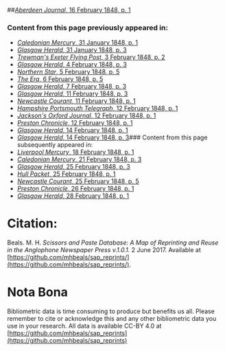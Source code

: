 ##[*Aberdeen Journal*, 16 February 1848, p. 1](https://mhbeals.github.io/sap_html/Aberdeen-Journal/Aberdeen-Journal-16-February-1848-p-1)

### Content from this page previously appeared in:
+ [*Caledonian Mercury*, 31 January 1848, p. 1](https://mhbeals.github.io/sap_html/Caledonian-Mercury/Caledonian-Mercury-31-January-1848-p-1)
+ [*Glasgow Herald*, 31 January 1848, p. 3](https://mhbeals.github.io/sap_html/Glasgow-Herald/Glasgow-Herald-31-January-1848-p-3)
+ [*Trewman's Exeter Flying Post*, 3 February 1848, p. 2](https://mhbeals.github.io/sap_html/Trewman's-Exeter-Flying-Post/Trewman's-Exeter-Flying-Post-3-February-1848-p-2)
+ [*Glasgow Herald*, 4 February 1848, p. 3](https://mhbeals.github.io/sap_html/Glasgow-Herald/Glasgow-Herald-4-February-1848-p-3)
+ [*Northern Star*, 5 February 1848, p. 5](https://mhbeals.github.io/sap_html/Northern-Star/Northern-Star-5-February-1848-p-5)
+ [*The Era*, 6 February 1848, p. 5](https://mhbeals.github.io/sap_html/The-Era/The-Era-6-February-1848-p-5)
+ [*Glasgow Herald*, 7 February 1848, p. 3](https://mhbeals.github.io/sap_html/Glasgow-Herald/Glasgow-Herald-7-February-1848-p-3)
+ [*Glasgow Herald*, 11 February 1848, p. 3](https://mhbeals.github.io/sap_html/Glasgow-Herald/Glasgow-Herald-11-February-1848-p-3)
+ [*Newcastle Courant*, 11 February 1848, p. 1](https://mhbeals.github.io/sap_html/Newcastle-Courant/Newcastle-Courant-11-February-1848-p-1)
+ [*Hampshire Portsmouth Telegraph*, 12 February 1848, p. 1](https://mhbeals.github.io/sap_html/Hampshire-Portsmouth-Telegraph/Hampshire-Portsmouth-Telegraph-12-February-1848-p-1)
+ [*Jackson's Oxford Journal*, 12 February 1848, p. 1](https://mhbeals.github.io/sap_html/Jackson's-Oxford-Journal/Jackson's-Oxford-Journal-12-February-1848-p-1)
+ [*Preston Chronicle*, 12 February 1848, p. 1](https://mhbeals.github.io/sap_html/Preston-Chronicle/Preston-Chronicle-12-February-1848-p-1)
+ [*Glasgow Herald*, 14 February 1848, p. 1](https://mhbeals.github.io/sap_html/Glasgow-Herald/Glasgow-Herald-14-February-1848-p-1)
+ [*Glasgow Herald*, 14 February 1848, p. 3](https://mhbeals.github.io/sap_html/Glasgow-Herald/Glasgow-Herald-14-February-1848-p-3)### Content from this page subsequently appeared in:
+ [*Liverpool Mercury*, 18 February 1848, p. 1](https://mhbeals.github.io/sap_html/Liverpool-Mercury/Liverpool-Mercury-18-February-1848-p-1)
+ [*Caledonian Mercury*, 21 February 1848, p. 3](https://mhbeals.github.io/sap_html/Caledonian-Mercury/Caledonian-Mercury-21-February-1848-p-3)
+ [*Glasgow Herald*, 25 February 1848, p. 3](https://mhbeals.github.io/sap_html/Glasgow-Herald/Glasgow-Herald-25-February-1848-p-3)
+ [*Hull Packet*, 25 February 1848, p. 1](https://mhbeals.github.io/sap_html/Hull-Packet/Hull-Packet-25-February-1848-p-1)
+ [*Newcastle Courant*, 25 February 1848, p. 5](https://mhbeals.github.io/sap_html/Newcastle-Courant/Newcastle-Courant-25-February-1848-p-5)
+ [*Preston Chronicle*, 26 February 1848, p. 1](https://mhbeals.github.io/sap_html/Preston-Chronicle/Preston-Chronicle-26-February-1848-p-1)
+ [*Glasgow Herald*, 28 February 1848, p. 1](https://mhbeals.github.io/sap_html/Glasgow-Herald/Glasgow-Herald-28-February-1848-p-1)
                    
# Citation: 

Beals. M. H. *Scissors and Paste Database: A Map of Reprinting and Reuse in the Anglophone Newspaper Press v.1.0.1.* 2 June 2017. Available at [https://github.com/mhbeals/sap_reprints/](https://github.com/mhbeals/sap_reprints/). 
                    
# Nota Bona

Bibliometric data is time consuming to produce but benefits us all. Please remember to cite or acknowledge this and any other bibliometric data you use in your research. All data is available CC-BY 4.0 at [https://github.com/mhbeals/sap_reprints](https://github.com/mhbeals/sap_reprints)